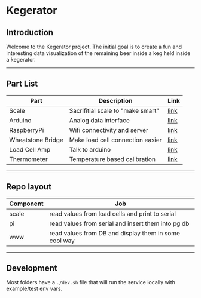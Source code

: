 # Kegerator
## Introduction
Welcome to the Kegerator project. The initial goal is to create a fun and interesting data visualization of the remaining beer inside a keg held inside a kegerator. 


---
## Part List

| Part      | Description | Link |
| ----------- | ----------- | ----------- |
| Scale       | Sacrifitial scale to "make smart" |[link](https://www.amazon.com/gp/product/B07RV6X8LZ/ref=ppx_yo_dt_b_asin_title_o01_s00?ie=UTF8&psc=1)|
| Arduino       | Analog data interface|[link](https://www.amazon.com/Adafruit-Metro-Mini-328-5V-16MHz/dp/B016RBLUZE/ref=sr_1_1?dchild=1&keywords=metro+mini&qid=1619801970&sr=8-1)|
| RaspberryPi       | Wifi connectivity and server |[link](https://www.amazon.com/Raspberry-Pi-Zero-Wireless-model/dp/B06XFZC3BX/ref=sr_1_5?crid=2SYJL6G3FXPBE&dchild=1&keywords=raspberry+pi+zero+w&qid=1619802051&sprefix=raspberry+pi+z%2Caps%2C203&sr=8-5)|
| Wheatstone Bridge       | Make load cell connection easier |[link](https://www.sparkfun.com/products/13878)|
| Load Cell Amp       | Talk to arduino|[link](https://www.amazon.com/SparkFun-Load-Cell-Amplifier-HX711/dp/B079LVMC6X/ref=sr_1_5?crid=1R1FZ5JLQTTBS&dchild=1&keywords=load+cell+amplifier&qid=1619802121&sprefix=load+cell+amp%2Caps%2C188&sr=8-5)|
| Thermometer      | Temperature based calibration|[link](https://www.amazon.com/One-Wire-Digital-Temperature-Sensor/dp/B004G53D54/ref=sr_1_2?dchild=1&keywords=sparkfun+thermometer&qid=1619802350&sr=8-2)|

---

## Repo layout

| Component   | Job |
| -----------  | ----------- |
| scale |  read values from load cells and print to serial |  
| pi |  read values from serial and insert them into pg db |  
| www |  read values from DB and display them in some cool way |  

---
## Development
Most folders have a `./dev.sh` file that will run the service locally with example/test env vars.